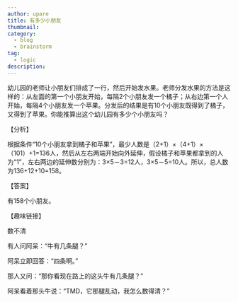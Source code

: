 ```yaml
---
author: upare
title: 有多少小朋友
thumbnail:
category:
  - blog
  - brainstorm
tag:
  - logic
description: 
---
```

幼儿园的老师让小朋友们排成了一行，然后开始发水果。老师分发水果的方法是这样的：从左面的第一个小朋友开始，每隔2个小朋友发一个橘子；从右边第一个人开始，每隔4个小朋友发一个苹果。分发后的结果是有10个小朋友既得到了橘子，又得到了苹果。你能推算出这个幼儿园有多少个小朋友吗？

【分析】

根据条件“10个小朋友拿到橘子和苹果”，最少人数是（2+1）×（4+1）×（101）+1=136人，然后从左右两端开始向外延伸，假设橘子和苹果都拿到的人为“1”，左右两边的延伸数分别为：3×5－3=12人，3×5－5=10人。所以，总人数为136+12+10=158。

【答案】

有158个小朋友。

【趣味链接】

数不清

有人问阿呆：“牛有几条腿？”

阿呆立即回答：“四条啊。”

那人又问：“那你看现在路上的这头牛有几条腿？”

阿呆看着那头牛说：“TMD，它那腿乱动，我怎么数得清？”